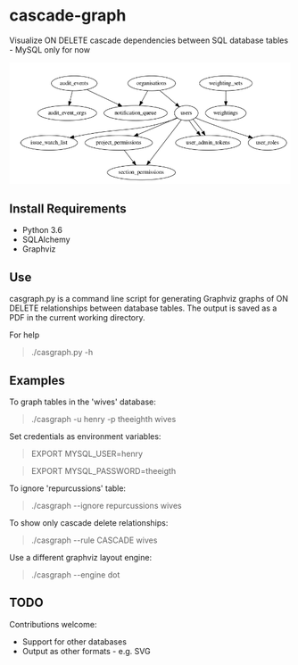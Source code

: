 # cascade-graph
Visualize ON DELETE cascade dependencies between SQL database tables - MySQL only for now

![Example graph](/deps.png)

## Install Requirements

 * Python 3.6
 * SQLAlchemy
 * Graphviz

## Use

casgraph.py is a command line script for generating Graphviz graphs of ON DELETE relationships 
between database tables. The output is saved as a PDF in the current working directory.

For help 

> ./casgraph.py -h

## Examples

To graph tables in the 'wives' database:
> ./casgraph -u henry -p theeighth wives 

Set credentials as environment variables:
>EXPORT MYSQL_USER=henry

>EXPORT MYSQL_PASSWORD=theeigth

To ignore 'repurcussions' table:
> ./casgraph --ignore repurcussions wives 

To show only cascade delete relationships:
> ./casgraph --rule CASCADE wives 

Use a different graphviz layout engine:
> ./casgraph --engine dot

## TODO

Contributions welcome:

 * Support for other databases
 * Output as other formats - e.g. SVG
